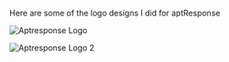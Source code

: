 Here are some of the logo designs I did for aptResponse

![Aptresponse Logo](https://github.com/udoksbobo/My-aptResponse-Design/assets/34249807/61bfd499-9761-4e62-bf5d-fedf06334da7)

![Aptresponse Logo 2](https://github.com/udoksbobo/My-aptResponse-Design/assets/34249807/a39a28c4-0331-4567-8cd3-bfe1b89f775c)
